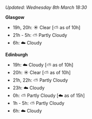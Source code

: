 *Updated: Wednesday 8th March 18:30*

**Glasgow**

* 19h, 20h: :sunny: Clear [:partly_sunny: as of 10h]
* 21h - 5h: :partly_sunny: Partly Cloudy
* 6h: :cloud: Cloudy

**Edinburgh**

* 19h: :cloud: Cloudy [:partly_sunny: as of 10h]
* 20h: :sunny: Clear [:partly_sunny: as of 10h]
* 21h, 22h: :partly_sunny: Partly Cloudy
* 23h: :cloud: Cloudy
* 0h: :partly_sunny: Partly Cloudy [:cloud: as of 15h]
* 1h - 5h: :partly_sunny: Partly Cloudy
* 6h: :cloud: Cloudy

